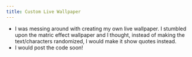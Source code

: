 ```yaml
---
title: Custom Live Wallpaper
---
```

- I was messing around with creating my own live wallpaper. I stumbled upon the matric effect wallpaper and I thought, instead of making the text/characters randomized, I would make it show quotes instead. 
- I would post the code soon!